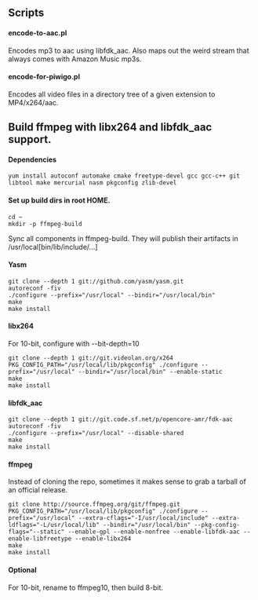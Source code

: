 ## Scripts

#### encode-to-aac.pl
Encodes mp3 to aac using libfdk_aac. Also maps out the weird stream that always comes with Amazon Music mp3s.

#### encode-for-piwigo.pl
Encodes all video files in a directory tree of a given extension to MP4/x264/aac.

## Build ffmpeg with libx264 and libfdk_aac support.

#### Dependencies
`yum install autoconf automake cmake freetype-devel gcc gcc-c++ git libtool make mercurial nasm pkgconfig zlib-devel`

#### Set up build dirs in root HOME.
```
cd ~
mkdir -p ffmpeg-build
```

Sync all components in ffmpeg-build. They will publish their artifacts in /usr/local[bin/lib/include/...]

#### Yasm
```
git clone --depth 1 git://github.com/yasm/yasm.git
autoreconf -fiv
./configure --prefix="/usr/local" --bindir="/usr/local/bin"
make
make install
```

#### libx264
For 10-bit, configure with --bit-depth=10
```
git clone --depth 1 git://git.videolan.org/x264
PKG_CONFIG_PATH="/usr/local/lib/pkgconfig" ./configure --prefix="/usr/local" --bindir="/usr/local/bin" --enable-static
make
make install
```

#### libfdk_aac
```
git clone --depth 1 git://git.code.sf.net/p/opencore-amr/fdk-aac
autoreconf -fiv
./configure --prefix="/usr/local" --disable-shared
make
make install
```

#### ffmpeg
Instead of cloning the repo, sometimes it makes sense to grab a tarball of an official release.
```
git clone http://source.ffmpeg.org/git/ffmpeg.git
PKG_CONFIG_PATH="/usr/local/lib/pkgconfig" ./configure --prefix="/usr/local" --extra-cflags="-I/usr/local/include" --extra-ldflags="-L/usr/local/lib" --bindir="/usr/local/bin" --pkg-config-flags="--static" --enable-gpl --enable-nonfree --enable-libfdk-aac --enable-libfreetype --enable-libx264
make
make install
```

#### Optional
For 10-bit, rename to ffmpeg10, then build 8-bit.
